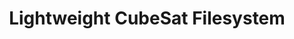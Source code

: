 ---
layout: page
title: Lightweight CubeSat Filesystem
description: flew on a NASA-funded weather balloon !
img: 
importance: 1
redirect: https://utahorange.github.io/blog/2025/filesystem/
category: projects
---